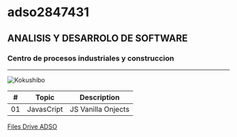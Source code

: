 #  adso2847431
## ANALISIS Y DESARROLO DE SOFTWARE 
### Centro de procesos industriales y construccion

---

![Kokushibo](https://tinyurl.com/9924a5zh)

| # | Topic     | Description       |
|---|---        |---                |
|01 |JavasCript |JS Vanilla Onjects |

[Files Drive ADSO](https://tinyurl.com/58a6kfpe)



